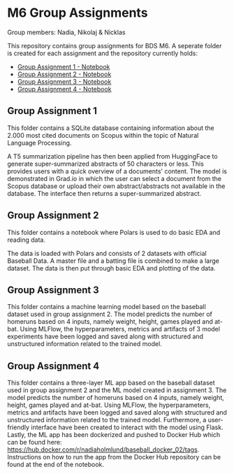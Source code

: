 # M6 Group Assignments
Group members: Nadia, Nikolaj & Nicklas

This repository contains group assignments for BDS M6. A seperate folder is created for each assignment and the repository currently holds:
- [Group Assignment 1 - Notebook](Group_Assignment_1/Group_Assignment_1.ipynb)
- [Group Assignment 2 - Notebook](Group_Assignment_2/Group_Assignment_2-2.ipynb)
- [Group Assignment 3 - Notebook](Group_Assignment_3/Group_Assignment_3.ipynb)
- [Group Assignment 4 - Notebook](Group_Assignment_4/Group_Assignment_4.ipynb)

## Group Assignment 1
This folder contains a SQLite database containing information about the 2.000 most cited documents on Scopus within the topic of Natural Language Processing.

A T5 summarization pipeline has then been applied from HuggingFace to generate super-summarized abstracts of 50 characters or less. This provides users with a quick overview of a documents' content. The model is demonstrated in Grad.io in which the user can select a document from the Scopus database or upload their own abstract/abstracts not available in the database. The interface then returns a super-summarized abstract.

## Group Assignment 2
This folder contains a notebook where Polars is used to do basic EDA and reading data. 

The data is loaded with Polars and consists of 2 datasets with official Baseball Data. A master file and a batting file is combined to make a large dataset. The data is then put through basic EDA and plotting of the data. 

## Group Assignment 3
This folder contains a machine learning model based on the baseball dataset used in group assignment 2. The model predicts the number of homeruns based on 4 inputs, namely weight, height, games played and at-bat. Using MLFlow, the hyperparameters, metrics and artifacts of 3 model experiments have been logged and saved along with structured and unstructured information related to the trained model.

## Group Assignment 4
This folder contains a three-layer ML app based on the baseball dataset used in group assignment 2 and the ML model created in assignment 3. The model predicts the number of homeruns based on 4 inputs, namely weight, height, games played and at-bat. Using MLFlow, the hyperparameters, metrics and artifacts have been logged and saved along with structured and unstructured information related to the trained model. Furthermore, a user-friendly interface have been created to interact with the model using Flask. Lastly, the ML app has been dockerized and pushed to Docker Hub which can be found here: https://hub.docker.com/r/nadiaholmlund/baseball_docker_02/tags. Instructions on how to run the app from the Docker Hub repository can be found at the end of the notebook.
